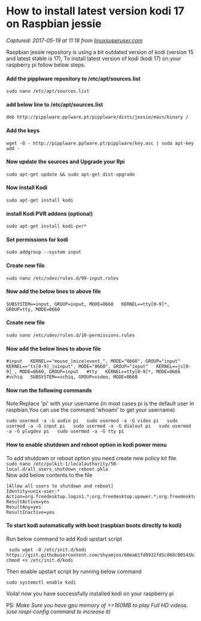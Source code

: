 # How to install latest version kodi 17 on Raspbian jessie

_Captured: 2017-05-19 at 11:18 from [linuxsuperuser.com](https://linuxsuperuser.com/install-latest-version-kodi-raspbian-jessie/)_

Raspbian jessie repository is using a bit outdated version of kodi (version 15 and latest stable is 17), To install latest version of kodi (kodi 17) on your raspberry pi follow below steps.

#### Add the pipplware repository to /etc/apt/sources.list

`sudo nano /etc/apt/sources.list`

#### add below line to /etc/apt/sources.list

`deb http://pipplware.pplware.pt/pipplware/dists/jessie/main/binary /`

#### Add the keys

`wget -O - http://pipplware.pplware.pt/pipplware/key.asc | sudo apt-key add - `

#### Now update the sources and Upgrade your Rpi

`sudo apt-get update && sudo apt-get dist-upgrade`

#### Now install Kodi

`sudo apt-get install kodi`

#### install Kodi PVR addons (optional)

`sudo apt-get install kodi-pvr*`

#### Set permissions for kodi

`sudo addgroup --system input`

#### Create new file

`sudo nano /etc/udev/rules.d/99-input.rules`

#### Now add the below lines to above file

`SUBSYSTEM==input, GROUP=input, MODE=0660  
KERNEL==tty[0-9]*, GROUP=tty, MODE=0660`

#### Create new file

`sudo nano /etc/udev/rules.d/10-permissions.rules`

#### Now add the below lines to above file

`#input  
KERNEL=="mouse_|mice|event_", MODE="0660", GROUP="input"  
KERNEL=="ts[0-9]_|uinput", MODE="0660", GROUP="input"  
KERNEL==js[0-9]_, MODE=0660, GROUP=input  
#tty  
KERNEL==tty[0-9]*, MODE=0666  
#vchiq  
SUBSYSTEM==vchiq, GROUP=video, MODE=0660`

#### Now run the following commands

Note:Replace 'pi' with your username (in most cases pi is the default user in raspbian,You can use the command 'whoami' to get your username)

`sudo usermod -a -G audio pi  
sudo usermod -a -G video pi  
sudo usermod -a -G input pi  
sudo usermod -a -G dialout pi  
sudo usermod -a -G plugdev pi  
sudo usermod -a -G tty pi`

#### How to enable shutdown and reboot option in kodi power menu

To add shutdown or reboot option you need create new policy kit file.  
`sudo nano /etc/polkit-1/localauthority/50-local.d/all_users_shutdown_reboot.pkla`  
Now add below contents to the file
    
    
    [Allow all users to shutdown and reboot]
    Identity=unix-user:*
    Action=org.freedesktop.login1.*;org.freedesktop.upower.*;org.freedesktop.consolekit.system.*
    ResultActive=yes
    ResultAny=yes
    ResultInactive=yes 

#### To start kodi automatically with boot (raspbian boots directly to kodi)  
Run below command to add Kodi upstart script
    
    
     sudo wget -O /etc/init.d/kodi https://gist.githubusercontent.com/shyamjos/60ea61fd8932fd5c868c80543b34f033/raw;sudo chmod +x /etc/init.d/kodi

Then enable upstart script by running below command

`sudo systemctl enable kodi`

Voila! now you have successfully installed kodi on your raspberry pi

PS: _Make Sure you have gpu memory of >=160MB to play Full HD videos. (use _raspi-config_ command to increase it)_
